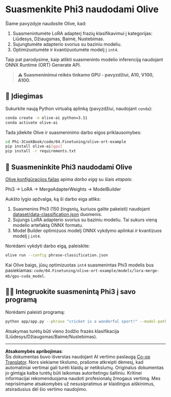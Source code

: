 <!--
CO_OP_TRANSLATOR_METADATA:
{
  "original_hash": "4164123a700fecd535d850f09506d72a",
  "translation_date": "2025-09-12T15:00:19+00:00",
  "source_file": "code/03.Finetuning/olive-ort-example/README.md",
  "language_code": "lt"
}
-->
# Suasmenkite Phi3 naudodami Olive

Šiame pavyzdyje naudosite Olive, kad:

1. Suasmenintumėte LoRA adapterį frazių klasifikavimui į kategorijas: Liūdesys, Džiaugsmas, Baimė, Nustebimas.
1. Sujungtumėte adapterio svorius su baziniu modeliu.
1. Optimizuotumėte ir kvantizuotumėte modelį į `int4`.

Taip pat parodysime, kaip atlikti suasmeninto modelio inferenciją naudojant ONNX Runtime (ORT) Generate API.

> **⚠️ Suasmeninimui reikės tinkamo GPU - pavyzdžiui, A10, V100, A100.**

## 💾 Įdiegimas

Sukurkite naują Python virtualią aplinką (pavyzdžiui, naudojant `conda`):

```bash
conda create -n olive-ai python=3.11
conda activate olive-ai
```

Tada įdiekite Olive ir suasmeninimo darbo eigos priklausomybes:

```bash
cd Phi-3CookBook/code/04.Finetuning/olive-ort-example
pip install olive-ai[gpu]
pip install -r requirements.txt
```

## 🧪 Suasmeninkite Phi3 naudodami Olive
[Olive konfigūracijos failas](../../../../../code/03.Finetuning/olive-ort-example/phrase-classification.json) apima *darbo eigą* su šiais *etapais*:

Phi3 -> LoRA -> MergeAdapterWeights -> ModelBuilder

Aukšto lygio apžvalga, ką ši darbo eiga atliks:

1. Suasmenins Phi3 (150 žingsnių, kuriuos galite pakeisti) naudojant [dataset/data-classification.json](../../../../../code/03.Finetuning/olive-ort-example/dataset/dataset-classification.json) duomenis.
1. Sujungs LoRA adapterio svorius su baziniu modeliu. Tai sukurs vieną modelio artefaktą ONNX formatu.
1. Model Builder optimizuos modelį ONNX vykdymo aplinkai *ir* kvantizuos modelį į `int4`.

Norėdami vykdyti darbo eigą, paleiskite:

```bash
olive run --config phrase-classification.json
```

Kai Olive baigs, jūsų optimizuotas `int4` suasmenintas Phi3 modelis bus pasiekiamas: `code/04.Finetuning/olive-ort-example/models/lora-merge-mb/gpu-cuda_model`.

## 🧑‍💻 Integruokite suasmenintą Phi3 į savo programą 

Norėdami paleisti programą:

```bash
python app/app.py --phrase "cricket is a wonderful sport!" --model-path models/lora-merge-mb/gpu-cuda_model
```

Atsakymas turėtų būti vieno žodžio frazės klasifikacija (Liūdesys/Džiaugsmas/Baimė/Nustebimas).

---

**Atsakomybės apribojimas**:  
Šis dokumentas buvo išverstas naudojant AI vertimo paslaugą [Co-op Translator](https://github.com/Azure/co-op-translator). Nors siekiame tikslumo, prašome atkreipti dėmesį, kad automatiniai vertimai gali turėti klaidų ar netikslumų. Originalus dokumentas jo gimtąja kalba turėtų būti laikomas autoritetingu šaltiniu. Kritinei informacijai rekomenduojama naudoti profesionalų žmogaus vertimą. Mes neprisiimame atsakomybės už nesusipratimus ar klaidingus aiškinimus, atsiradusius dėl šio vertimo naudojimo.